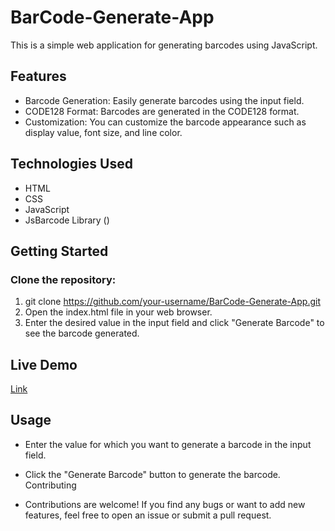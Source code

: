 # BarCode-Generate-App
This is a simple web application for generating barcodes using JavaScript.

## Features

+ Barcode Generation: Easily generate barcodes using the input field.
+ CODE128 Format: Barcodes are generated in the CODE128 format.
+ Customization: You can customize the barcode appearance such as display value, font size, and line color.


## Technologies Used

- HTML
- CSS
- JavaScript
- JsBarcode Library (<script src="https://cdnjs.cloudflare.com/ajax/libs/jsbarcode/3.11.6/JsBarcode.all.min.js" integrity="sha512-k2wo/BkbloaRU7gc/RkCekHr4IOVe10kYxJ/Q8dRPl7u3YshAQmg3WfZtIcseEk+nGBdK03fHBeLgXTxRmWCLQ==" crossorigin="anonymous" referrerpolicy="no-referrer"></script>)


## Getting Started

### Clone the repository:

1. git clone https://github.com/your-username/BarCode-Generate-App.git
2. Open the index.html file in your web browser.
3. Enter the desired value in the input field and click "Generate Barcode" to see the barcode generated.

## Live Demo

[Link](https://vercel.com/new/tushar-guptas-projects/bar-code-generate-app)


## Usage

+ Enter the value for which you want to generate a barcode in the input field.
+ Click the "Generate Barcode" button to generate the barcode.
Contributing

+ Contributions are welcome! If you find any bugs or want to add new features, feel free to open an issue or submit a pull request.


